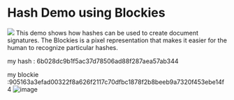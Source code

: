 # Hash Demo using Blockies
<img src='./blockies.png'>
This demo shows how hashes can be used to create document signatures. The Blockies is a pixel representation that makes it easier for the human to recognize particular hashes.

my hash : 6b028dc9b1f5ac37d78506ad88f287aea57ab344

my blockie :905163a3efad00322f8a626f2117c70dfbc1878f2b8beeb9a7320f453ebe14f4
![image](https://user-images.githubusercontent.com/12420707/163100758-efb24fa6-f4ff-4ce9-bcc8-4a35f5d3fedb.png)

